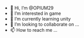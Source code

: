 - 👋 Hi, I’m @OPIUM29
- 👀 I’m interested in game
- 🌱 I’m currently learning unity
- 💞️ I’m looking to collaborate on ...
- 📫 How to reach me ...

<!---
OPIUM29/OPIUM29 is a ✨ special ✨ repository because its `README.md` (this file) appears on your GitHub profile.
You can click the Preview link to take a look at your changes.
--->
